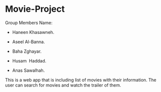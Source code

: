 # Movie-Project

Group Members Name:

- Haneen Khasawneh.

- Aseel Al-Banna.

- Baha Zghayar.

- Husam  Haddad.

- Anas Sawalhah.


This is a web app that is including list of movies with their information. The user can search for movies and watch the trailer of them.
